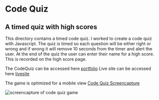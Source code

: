 # Code Quiz
## A timed quiz with high scores


This directory contains a timed code quiz. I worked to create a code quiz with Javascript. The quiz is timed so each question will be either right or wrong and if wrong it will remove 10 seconds from the timer and alert the user. At the end of the quiz the user can enter their name for a high score. This is recorded on the high score page. 


The CodeQuiz can be accessed here [portfolio](https://github.com/pmhagwood/codequiz)
Live site can be accessed here [livesite](https://pmhagwood.github.io/codequiz/)

The game is optimized for a mobile view [Code Quiz Screencapture](https://github.com/pmhagwood/codequiz/blob/master/gameplay.jpg)

<img src="images/gameplay.jpg"  alt="screencapture of code quiz game">